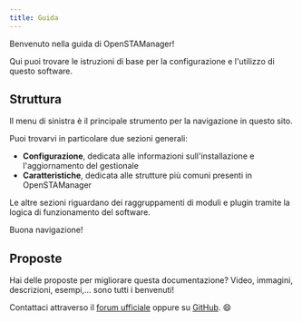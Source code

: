 ```yaml
---
title: Guida
---
```


Benvenuto nella guida di OpenSTAManager!

Qui puoi trovare le istruzioni di base per la configurazione e l'utilizzo di questo software.

## Struttura

Il menu di sinistra è il principale strumento per la navigazione in questo sito.

Puoi trovarvi in particolare due sezioni generali:
 - **Configurazione**, dedicata alle informazioni sull'installazione e l'aggiornamento del gestionale
 - **Caratteristiche**, dedicata alle strutture più comuni presenti in OpenSTAManager

Le altre sezioni riguardano dei raggruppamenti di moduli e plugin tramite la logica di funzionamento del software.

Buona navigazione!

## Proposte

Hai delle proposte per migliorare questa documentazione?
Video, immagini, descrizioni, esempi,... sono tutti i benvenuti!

Contattaci attraverso il [forum ufficiale](http://www.openstamanager.com/forum/) oppure su [GitHub](https://github.com/devcode-it/devcode-it.github.io/issues). :smile: